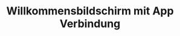 ---
layout: article
title: Willkommensbildschirm mit App Verbindung
description: 
  - Ein Willkommensbildschirm für den Empfang oder Lobby. Die Daten können mit Hilfe der Peakboard App verwaltet werden.
lang: de
weight: 500
isDraft: true
ref: Welcome_with_APP_Example
category:
image: Welcome_with_APP_Example_EN.png
download: Welcome_with_APP_Example_EN.pbmx
overview_description:
overview_benefits:
overview_data_sources:
---